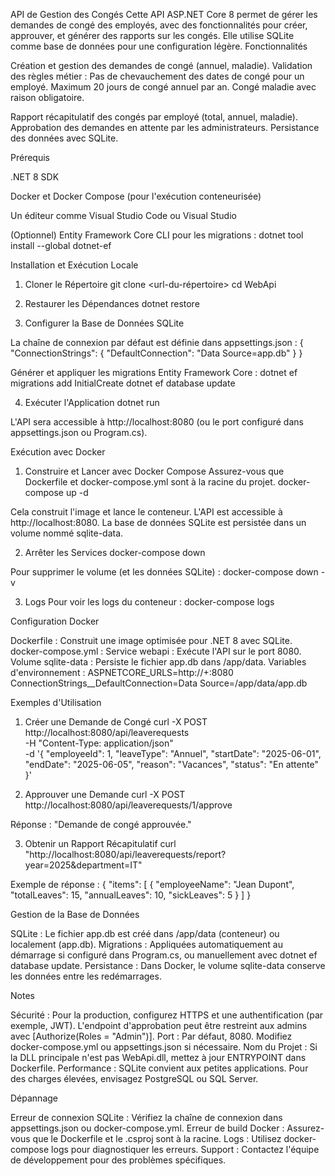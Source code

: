 API de Gestion des Congés
Cette API ASP.NET Core 8 permet de gérer les demandes de congé des employés, avec des fonctionnalités pour créer, approuver, et générer des rapports sur les congés. Elle utilise SQLite comme base de données pour une configuration légère.
Fonctionnalités

Création et gestion des demandes de congé (annuel, maladie).
Validation des règles métier :
Pas de chevauchement des dates de congé pour un employé.
Maximum 20 jours de congé annuel par an.
Congé maladie avec raison obligatoire.


Rapport récapitulatif des congés par employé (total, annuel, maladie).
Approbation des demandes en attente par les administrateurs.
Persistance des données avec SQLite.

Prérequis

.NET 8 SDK

Docker et Docker Compose (pour l'exécution conteneurisée)

Un éditeur comme Visual Studio Code ou Visual Studio

(Optionnel) Entity Framework Core CLI pour les migrations :
dotnet tool install --global dotnet-ef





Installation et Exécution Locale
1. Cloner le Répertoire
git clone <url-du-répertoire>
cd WebApi

2. Restaurer les Dépendances
dotnet restore

3. Configurer la Base de Données SQLite

La chaîne de connexion par défaut est définie dans appsettings.json :
{
  "ConnectionStrings": {
    "DefaultConnection": "Data Source=app.db"
  }
}


Générer et appliquer les migrations Entity Framework Core :
dotnet ef migrations add InitialCreate
dotnet ef database update



4. Exécuter l'Application
dotnet run


L'API sera accessible à http://localhost:8080 (ou le port configuré dans appsettings.json ou Program.cs).

Exécution avec Docker
1. Construire et Lancer avec Docker Compose
Assurez-vous que Dockerfile et docker-compose.yml sont à la racine du projet.
docker-compose up -d


Cela construit l'image et lance le conteneur.
L'API est accessible à http://localhost:8080.
La base de données SQLite est persistée dans un volume nommé sqlite-data.

2. Arrêter les Services
docker-compose down


Pour supprimer le volume (et les données SQLite) :
docker-compose down -v



3. Logs
Pour voir les logs du conteneur :
docker-compose logs

Configuration Docker

Dockerfile : Construit une image optimisée pour .NET 8 avec SQLite.
docker-compose.yml :
Service webapi : Exécute l'API sur le port 8080.
Volume sqlite-data : Persiste le fichier app.db dans /app/data.
Variables d'environnement :
ASPNETCORE_URLS=http://+:8080
ConnectionStrings__DefaultConnection=Data Source=/app/data/app.db





Exemples d'Utilisation
1. Créer une Demande de Congé
curl -X POST http://localhost:8080/api/leaverequests \
-H "Content-Type: application/json" \
-d '{
  "employeeId": 1,
  "leaveType": "Annuel",
  "startDate": "2025-06-01",
  "endDate": "2025-06-05",
  "reason": "Vacances",
  "status": "En attente"
}'

2. Approuver une Demande
curl -X POST http://localhost:8080/api/leaverequests/1/approve


Réponse : "Demande de congé approuvée."

3. Obtenir un Rapport Récapitulatif
curl "http://localhost:8080/api/leaverequests/report?year=2025&department=IT"


Exemple de réponse :
{
  "items": [
    {
      "employeeName": "Jean Dupont",
      "totalLeaves": 15,
      "annualLeaves": 10,
      "sickLeaves": 5
    }
  ]
}



Gestion de la Base de Données

SQLite : Le fichier app.db est créé dans /app/data (conteneur) ou localement (app.db).
Migrations : Appliquées automatiquement au démarrage si configuré dans Program.cs, ou manuellement avec dotnet ef database update.
Persistance : Dans Docker, le volume sqlite-data conserve les données entre les redémarrages.

Notes

Sécurité : Pour la production, configurez HTTPS et une authentification (par exemple, JWT). L'endpoint d'approbation peut être restreint aux admins avec [Authorize(Roles = "Admin")].
Port : Par défaut, 8080. Modifiez docker-compose.yml ou appsettings.json si nécessaire.
Nom du Projet : Si la DLL principale n'est pas WebApi.dll, mettez à jour ENTRYPOINT dans Dockerfile.
Performance : SQLite convient aux petites applications. Pour des charges élevées, envisagez PostgreSQL ou SQL Server.

Dépannage

Erreur de connexion SQLite : Vérifiez la chaîne de connexion dans appsettings.json ou docker-compose.yml.
Erreur de build Docker : Assurez-vous que le Dockerfile et le .csproj sont à la racine.
Logs : Utilisez docker-compose logs pour diagnostiquer les erreurs.
Support : Contactez l'équipe de développement pour des problèmes spécifiques.



